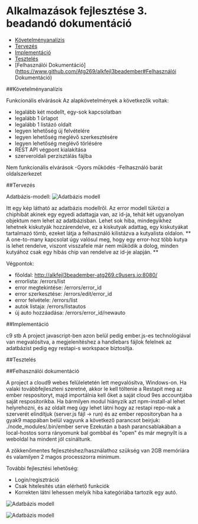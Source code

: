 # Alkalmazások fejlesztése 3. beadandó dokumentáció
- [Követelményanalízis](https://www.github.com/Atg269/alkfejl3beadember#Követelményanalízis)
- [Tervezés](https://www.github.com/Atg269/alkfejl3beadember#Tervezés)
- [Implementáció](https://www.github.com/Atg269/alkfejl3beadember#Implementáció)
- [Tesztelés](https://www.github.com/Atg269/alkfejl3beadember#Tesztelés)
- [Felhasználói Dokumentáció](https://www.github.com/Atg269/alkfejl3beadember#Felhasználói Dokumentáció)


##Követelményanalízis

Funkcionális elvárások
Az alapkövetelmények a következők voltak: 
- legalább két modellt, egy-sok kapcsolatban
- legalább 1 űrlapot
- legalább 1 listázó oldalt
- legyen lehetőség új felvételére
- legyen lehetőség meglévő szerkesztésére
- legyen lehetőség meglévő törlésére
- REST API végpont kialakítása
- szerveroldali perzisztálás fájlba

Nem funkcionális elvárások
-Gyors működés
-Felhasználó barát oldalszerkezet

##Tervezés

Adatbázis-modell:
![Adatbázis modell](https://github.mentation/bead3relation345345.png)

Itt egy kép látható az adatbázis modellről. Az error modell tükrözi a chiphibát akinek egy egyedi adattagja van,
az id-ja, tehát két ugyanolyan objektum nem lehet az adatbázisban. Lehet sok hiba, mindegyikhez lehetnek
kiskutyák hozzárendelve, ez a kiskutyak adattag, egy kiskutyákat tartalmazó tömb, ezeket látja a felhasználó kilistázva a
kutyalista oldalon. ** A one-to-many kapcsolat úgy valósul meg, hogy egy error-hoz több kutya is lehet rendelve, viszont visszafele már nem működik a dolog, minden kutyához csak egy hibás chip van rendelve az id-je alapján. **

Végpontok:

 * főoldal: http://alkfejl3beadember-atg269.c9users.io:8080/
 * errorlista: /errors/list
 * error megtekintése: /errors/error_id
 * error szerkesztése: /errors/edit/error_id
 * error felvétele: /errors/list
 * autok listaja: /errors/listautos
 * új auto hozzáadása: /errors/error_id/newauto


##Implementáció

c9 stb
A project javascript-ben azon belül pedig ember.js-es technológiával van megvalósítva, a megjelenítéshez
a handlebars fájlok felelnek az adatbázist pedig egy restapi-s workspace biztosítja.
 
##Tesztelés
 
 
##Felhasználói dokumentáció


A project a cloud9 webes felüleletetén lett megvalósítva, Windows-on. Ha valaki továbbfejleszteni szeretné,
akkor  le kell töltenie a Restapit meg az ember respositoryt, majd importálnia kell őket a saját cloud 9es accountjába saját respositorikba. Ha bármilyen modul hiányzik azt npm-install-al lehet helyrehozni, és az oldalt meg úgy lehet látni hogy az restapi repo-nak a szerverét elindítjuk (server.js fájl -> run) és az ember repositoryban ha a gyak9 mappában belül vagyunk a következő parancsot beirjuk: ./node_modules/.bin/ember serve
Ezekután a bash parancsablakában a local-hostos sorra rányomunk bal gombbal és "open" és már megnyílt is a weboldal ha mindent jól csináltunk.

A  zökkenőmentes fejlesztéshez/használathoz szükség van 2GB memóriára és valamilyen 2 magos processzorra minimum.


További fejlesztési lehetőség:
- Login/regisztráció
- Csak hitelesítés után elérhető funkciók
- Korrekten látni lehessen melyik hiba kategóriába tartozik egy autó.


![Adatbázis modell](https://github.com/3BL/alkfejlbead3ember/blob/master/documentation/bead3folyamat2525.png)

![Adatbázis modell](https://github.com/3BL/alkfejlbead3ember/blob/master/documentation/webdesign252454.png)



